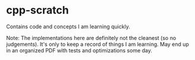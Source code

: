 # cpp-scratch
Contains code and concepts I am learning quickly.

Note: The implementations here are definitely not the cleanest (so no judgements). It's only
to keep a record of things I am learning. May end up in an organized PDF with tests
and optimizations some day.
